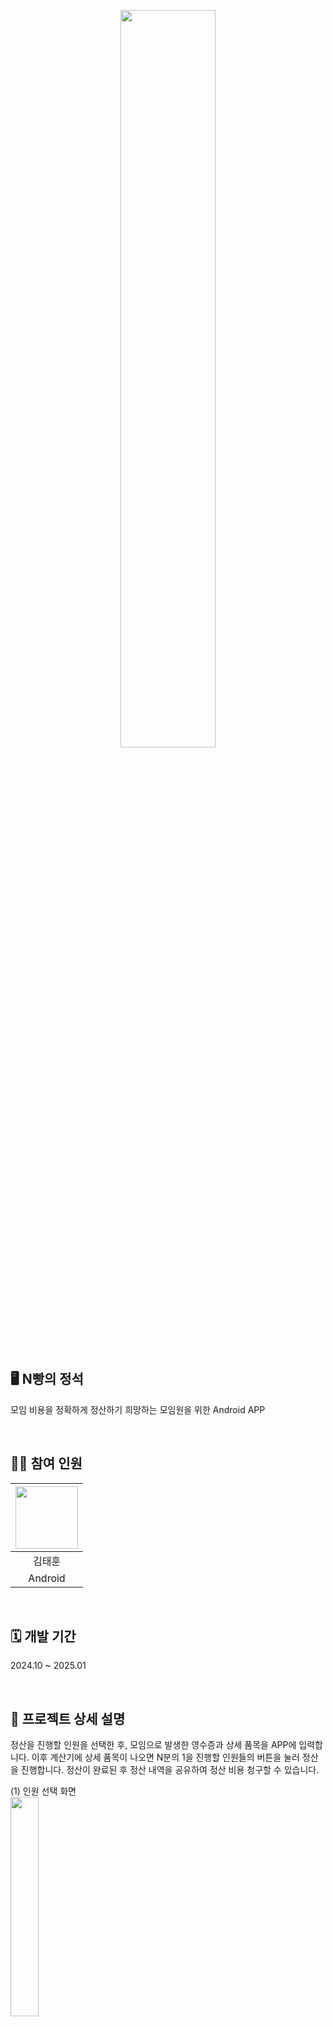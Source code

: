 <p align="center">
  <img src="https://github.com/user-attachments/assets/38674967-c705-4e82-a8c1-4df67e4276df" width="55%">
</p>

## 🖥️ N빵의 정석
모임 비용을 정확하게 정산하기 희망하는 모임원을 위한 Android APP

<br>

## 🧑‍💻 참여 인원
|  <img src="https://github.com/user-attachments/assets/9bbe9e79-04b6-44b1-a68c-eae5a049c2ad" width="100" height="100">  |
|:---:|
| 김태훈 |
| Android|

<br>

## 🗓️ 개발 기간
2024.10 ~ 2025.01

<br>

## 📁 프로젝트 상세 설명
정산을 진행할 인원을 선택한 후, 모임으로 발생한 영수증과 상세 품목을 APP에 입력합니다. 이후 계산기에 상세 품목이 나오면 N분의 1을 진행할 인원들의 버튼을 눌러 정산을 진행합니다. 정산이 완료된 후 정산 내역을 공유하여 정산 비용 청구할 수 있습니다.

  (1) 인원 선택 화면  
  <img src="https://github.com/user-attachments/assets/41283618-0740-4a47-9c16-651900a0c748" width="30%">  
  ‘+, - 버튼’을 통해 정산을 진행할 인원을 선택할 수 있습니다. 2 ~ 8명 사이의 인원을 선택할 수 있습니다. 인원 선택 후 ‘시작하기’버튼을 눌러 영수증 및 상세 상품을 입력할 수 있는 화면으로 이동할 수 있습니다.  

  (2) 영수증 및 상세 상품 입력 화면  
  <img src="https://github.com/user-attachments/assets/06ed35c6-4b03-47ec-a9f7-83ea9745c16b" width="30%">  
  ‘영수증 추가’버튼을 통해 영수증을 추가할 수 있으며, ‘영수증 펼치기’와 ‘영수증 접기’버튼을 눌러 추가한 영수증을 확장 혹은 축소할 수 있습니다. 영수증이 확장된 상태에서 ‘상품 추가’버튼을 눌러 상품을 추가할 수 있습니다. 영수증 이름을 누르거나 상세 상품을 누르면 상태를 업데이트하거나 삭제할 수 있습니다. 입력을 모두 마쳤다면 ‘정산 시작’버튼을 눌러 다음 화면으로 이동합니다.  

  (3) 정산 화면  
  <img src="https://github.com/user-attachments/assets/b0322165-06a3-4cfd-b2cf-3418ceb3d85f" width="30%">  
  ‘ON/OFF’버튼을 통해 이름 변경 모드를 활성화/비활성화하여 좌측의 정산 인원들의 버튼 이름을 변경할 수 있습니다. 화면 상단에 나오는 상품과 가격을 보고 N분의 1을 진행하고자 하는 인원들을 선택한 후 ‘적용’버튼을 누르게 되면 해당 인원들에게 정산이 적용됩니다. ‘전체 선택’을 누르게 되면 모든 인원이 선택됩니다. ‘적용’버튼을 눌러 잘못된 정산을 적용했다면 ‘되돌리기’버튼을 눌러 이전으로 되돌릴 수 있습니다. 모든 정산이 끝나면 ‘정산 완료’버튼을 누르라는 Toast Message가 나오며 ‘정산 완료’버튼을 누르면 다음 화면으로 이동됩니다.  

  (4) 정산 내역 확인 화면  
  <img src="https://github.com/user-attachments/assets/fb954c7f-e12b-4572-8268-971af1bc5c9b" width="30%"> 
  각 인원의 이름이 적힌 버튼을 눌러 상세 정산 내역을 확인할 수 있습니다. ‘계좌 입력’ Text를 누르면 계좌를 입력할 수 있습니다. ‘저장 & 공유’버튼을 누르게 되면 현재 정산 화면이 이미지로 갤러리에 저장되고, 다른 외부 APP에 이미지를 공유할 수 있습니다.

<br>

## ✏️ 배운 내용
- Jetpack Compose를 사용해 선언형 UI 프로그래밍을 통해 APP 개발의 효율성을 극대화
- MVVM + Clean Architecutre 구조를 도입하여 APP 개발의 유지보수성 및 확장성을 확보
- Dialog를 Custom 후 사용하여 원하는 형태의 Dialog를 만들 수 있었고, 이를 통해 입력받은 데이터를 UI에 적용
- Hilt를 사용하여 ViewModel에 의존성 주입을 적용하였고, 생명주기 관린와 의존성 처리를 효율적으로 개선

<br>

## 🛠️ 사용 기술
[![My Skills](https://skillicons.dev/icons?i=androidstudio,kotlin)](https://skillicons.dev)
